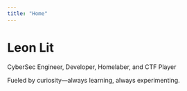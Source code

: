 ```yaml
---
title: "Home"
---
```


<h1 id="site-title">Leon Lit</h1>
<p class="h1_label">CyberSec Engineer, Developer, Homelaber, and CTF Player</p>
<p class="h1_label">Fueled by curiosity—always learning, always experimenting.</p>